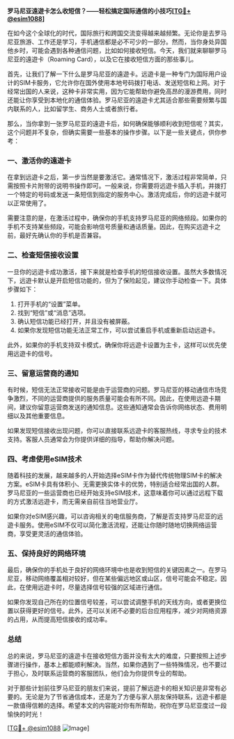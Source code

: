 **罗马尼亚遠遊卡怎么收短信？——轻松搞定国际通信的小技巧[[TG💪+ @esim1088](https://t.me/s/esim1088)]**

在如今这个全球化的时代，国际旅行和跨国交流变得越来越频繁。无论你是去罗马尼亚旅游、工作还是学习，手机通信都是必不可少的一部分。然而，当你身处异国他乡时，可能会遇到各种通信问题，比如如何接收短信。今天，我们就来聊聊罗马尼亚的遠遊卡（Roaming Card），以及它在接收短信方面的那些事儿。

首先，让我们了解一下什么是罗马尼亚的遠遊卡。远遊卡是一种专门为国际用户设计的SIM卡服务，它允许你在国外使用本地号码拨打电话、发送短信和上网。对于经常出国的人来说，这种卡非常实用，因为它能帮助你避免高昂的漫游费用，同时还能让你享受到本地化的通信体验。罗马尼亚的遠遊卡尤其适合那些需要频繁与国内联系的人，比如留学生、商务人士或者旅行者。

那么，当你拿到一张罗马尼亚的遠遊卡后，如何确保能够顺利收到短信呢？其实，这个问题并不复杂，但确实需要一些基本的操作步骤。以下是一些关键点，供你参考：

### 一、激活你的遠遊卡

在拿到远遊卡之后，第一步当然是要激活它。通常情况下，激活过程非常简单，只需按照卡片附带的说明书操作即可。一般来说，你需要将远遊卡插入手机，并拨打一个特定的号码或发送一条短信到指定的服务中心。激活完成后，你的远遊卡就可以正常使用了。

需要注意的是，在激活过程中，确保你的手机支持罗马尼亚的网络频段。如果你的手机不支持某些频段，可能会影响信号质量和通话质量。因此，在购买远遊卡之前，最好先确认你的手机是否兼容。

### 二、检查短信接收设置

一旦你的远遊卡成功激活，接下来就是检查手机的短信接收设置。虽然大多数情况下，远遊卡默认是开启短信功能的，但为了保险起见，建议你手动检查一下。具体步骤如下：

1. 打开手机的“设置”菜单。
2. 找到“短信”或“消息”选项。
3. 确认短信功能已经打开，并且没有被屏蔽。
4. 如果你发现短信功能无法正常工作，可以尝试重启手机或重新启动远遊卡。

此外，如果你的手机支持双卡模式，确保你将远遊卡设置为主卡，这样可以优先使用远遊卡的信号。

### 三、留意运营商的通知

有时候，短信无法正常接收可能是由于运营商的问题。罗马尼亚的移动通信市场竞争激烈，不同的运营商提供的服务质量可能会有所不同。因此，在使用远遊卡期间，建议你留意运营商发送的通知信息。这些通知通常会告诉你网络状态、费用明细以及其他重要信息。

如果发现短信接收出现问题，你可以直接联系远遊卡的客服热线，寻求专业的技术支持。客服人员通常会为你提供详细的指导，帮助你解决问题。

### 四、考虑使用eSIM技术

随着科技的发展，越来越多的人开始选择eSIM卡作为替代传统物理SIM卡的解决方案。eSIM卡具有体积小、无需更换实体卡的优势，特别适合经常出国的人群。罗马尼亚的一些运营商也已经开始支持eSIM技术，这意味着你可以通过远程下载的方式激活远遊卡，而无需亲自前往当地营业厅。

如果你对eSIM感兴趣，可以咨询相关的电信服务商，了解是否支持罗马尼亚的远遊卡服务。使用eSIM不仅可以简化激活流程，还能让你随时随地切换网络运营商，享受更灵活的通信体验。

### 五、保持良好的网络环境

最后，确保你的手机处于良好的网络环境中也是收到短信的关键因素之一。在罗马尼亚，移动网络覆盖相对较好，但在某些偏远地区或山区，信号可能会不稳定。因此，在使用远遊卡时，尽量选择信号较强的区域进行通信。

如果你发现自己所在的位置信号较差，可以尝试调整手机的天线方向，或者更换位置以获得更好的信号。此外，还可以关闭不必要的后台应用程序，减少对网络资源的占用，从而提高短信接收的成功率。

### 总结

总的来说，罗马尼亚的遠遊卡在接收短信方面并没有太大的难度，只要按照上述步骤进行操作，基本上都能顺利解决。当然，如果你遇到了一些特殊情况，也不要过于担心，及时联系运营商的客服团队，他们会为你提供专业的帮助。

对于那些计划前往罗马尼亚的朋友们来说，提前了解远遊卡的相关知识是非常有必要的。无论是为了节省通信成本，还是为了方便与家人朋友保持联系，远遊卡都是一款值得信赖的选择。希望本文的内容能对你有所帮助，祝你在罗马尼亚度过一段愉快的时光！

[[TG💪+ @esim1088](https://t.me/s/esim1088) ![Image](https://i.postimg.cc/4NQfJmqS/Snipaste-2025-05-13-00-14-12.png)]